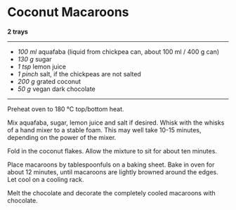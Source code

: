 # Coconut Macaroons

**2 trays**

---

- *100 ml* aquafaba (liquid from chickpea can, about 100 ml / 400 g can)
- *130 g* sugar
- *1 tsp* lemon juice
- *1 pinch* salt, if the chickpeas are not salted
- *200 g* grated coconut
- *50 g* vegan dark chocolate

---

Preheat oven to 180 °C top/bottom heat.

Mix aquafaba, sugar, lemon juice and salt if desired. Whisk with the whisks of a hand mixer to a stable foam. This may well take 10-15 minutes, depending on the power of the mixer.

Fold in the coconut flakes. Allow the mixture to sit for about ten minutes.

Place macaroons by tablespoonfuls on a baking sheet. Bake in oven for about 12 minutes, until macaroons are lightly browned around the edges. Let cool on a cooling rack.

Melt the chocolate and decorate the completely cooled macaroons with chocolate.
